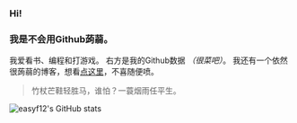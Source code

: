 ### Hi!
### 我是不会用Github蒟蒻。
我爱看书、编程和打游戏。
右方是我的Github数据 *（很菜吧）*。
我还有一个依然很蒟蒻的博客，想看[点这里](https://easyf12.github.io)，不喜随便喷。
> 竹杖芒鞋轻胜马，谁怕？一蓑烟雨任平生。

![easyf12's GitHub stats](https://github-readme-stats.vercel.app/api?username=easyf12&show_icons=true&theme=cobalt)
